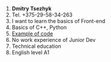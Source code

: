 1. **Dmitry Tsezhyk**
2. Tel. +375-29-58-34-263
3. I want to learn the basics of Front-end
4. Basics of C++, Python
5. [Example of code]( https://github.com/Dmaltezh/Task4_08_02_23.git )
6. No work experience of Junior Dev
7. Technical education
8. English level A1